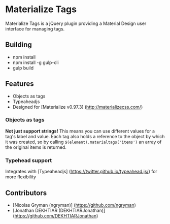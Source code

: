 # Materialize Tags
Materialize Tags is a jQuery plugin providing a Material Design user interface for managing tags.

## Building
* npm install
* npm install -g gulp-cli
* gulp build

## Features
* Objects as tags
* Typeaheadjs
* Designed for [Materialize v0.97.3] (http://materializecss.com/)

### Objects as tags
<b>Not just support strings!</b> This means you can use different values for a tag's label and value. Each tag also holds a reference to the object by which it was created, so by calling <code>$(element).materialtags('items')</code> an array of the original items is returned.

### Typehead support
Integrates with [Typeaheadjs] (https://twitter.github.io/typeahead.js/) for more flexibility 

## Contributors
* [Nicolas Gryman (ngryman)] (https://github.com/ngryman) 
* [Jonathan DEKHTIAR (DEKHTIARJonathan)] (https://github.com/DEKHTIARJonathan) 
